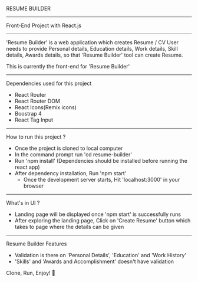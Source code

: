 RESUME BUILDER
*******************************************
Front-End Project with React.js
*******************************************
'Resume Builder' is a web application which creates Resume / CV
User needs to provide Personal details, Education details, Work details, Skill details, Awards details, so that 'Resume Builder' tool can create Resume.

This is currently the front-end for 'Resume Builder'

*******************************************

Dependencies used for this project

- React Router
- React Router DOM
- React Icons(Remix icons)
- Boostrap 4
- React Tag Input

*******************************************

How to run this project ?

- Once the project is cloned to local computer
- In the command prompt run 'cd resume-builder'
- Run 'npm install' (Dependencies should be installed before running the react app)
- After dependency installation, Run 'npm start'
  - Once the development server starts, Hit 'localhost:3000' in your browser

*******************************************

What's in UI ?

- Landing page will be displayed once 'npm start' is successfully runs
- After exploring the landing page, Click on 'Create Resume' button which takes to page where the details can be given

*******************************************

Resume Builder Features

- Validation is there on 'Personal Details', 'Education' and 'Work History'
- 'Skills' and 'Awards and Accomplishment' doesn't have validation

Clone, Run, Enjoy! :slightly_smiling_face:
